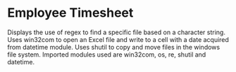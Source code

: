 # Employee Timesheet
Displays the use of regex to find a specific file based on a character string. Uses win32com to open an Excel file and write to a cell with a date acquired from datetime module. Uses shutil to copy and move files in the windows file system. Imported modules used are win32com, os, re, shutil and datetime.
